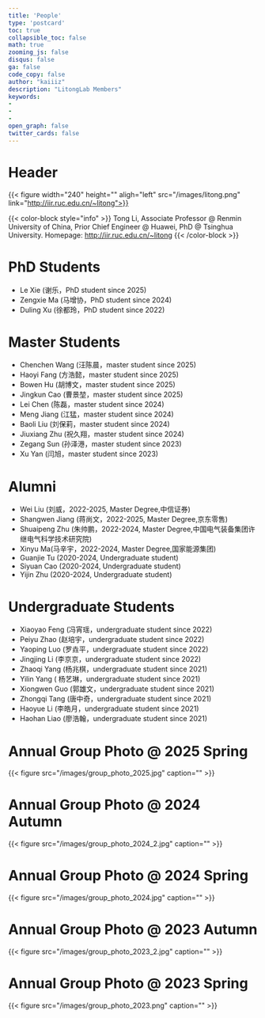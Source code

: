 ```yaml
---
title: 'People'
type: 'postcard'
toc: true 
collapsible_toc: false
math: true
zooming_js: false
disqus: false 
ga: false 
code_copy: false
author: "kaiiiz"
description: "LitongLab Members"
keywords:
-
-
- 
open_graph: false
twitter_cards: false
---
```


# Header

{{< figure width="240" height="" aligh="left" src="/images/litong.png" link="http://iir.ruc.edu.cn/~litong">}}

{{< color-block style="info" >}}
Tong Li, Associate Professor @ Renmin University of China, Prior Chief Engineer @ Huawei, PhD @ Tsinghua University. Homepage: http://iir.ruc.edu.cn/~litong
{{< /color-block >}}


# PhD Students
- Le Xie (谢乐，PhD student since 2025)
- Zengxie Ma (马增协，PhD student since 2024)
- Duling Xu (徐都玲，PhD student since 2022)

# Master Students
- Chenchen  Wang (汪陈晨，master student since 2025)
- Haoyi Fang (方浩懿，master student since 2025)
- Bowen Hu (胡博文，master student since 2025)
- Jingkun Cao (曹景堃，master student since 2025)
- Lei Chen (陈磊，master student since 2024)
- Meng Jiang (江猛，master student since 2024)
- Baoli Liu (刘保莉，master student since 2024)
- Jiuxiang Zhu (祝久翔，master student since 2024)
- Zegang Sun (孙泽港，master student since 2023)
- Xu Yan (闫旭，master student since 2023)


# Alumni
- Wei Liu (刘威，2022-2025, Master Degree,中信证券)
- Shangwen Jiang (蒋尚文，2022-2025, Master Degree,京东零售)
- Shuaipeng Zhu (朱帅鹏，2022-2024, Master Degree,中国电气装备集团许继电气科学技术研究院)
- Xinyu Ma(马辛宇，2022-2024, Master Degree,国家能源集团)
- Guanjie Tu (2020-2024, Undergraduate student)
- Siyuan Cao (2020-2024, Undergraduate student)
- Yijin Zhu (2020-2024, Undergraduate student)

# Undergraduate Students
- Xiaoyao Feng (冯宵瑶，undergraduate student since 2022)
- Peiyu Zhao (赵培宇，undergraduate student since 2022)
- Yaoping Luo (罗垚平，undergraduate student since 2022)
- Jingjing Li (李京京，undergraduate student since 2022)
- Zhaoqi Yang (杨兆棋，undergraduate student since 2021)
- Yilin Yang ( 杨艺琳，undergraduate student since 2021)
- Xiongwen Guo (郭雄文，undergraduate student since 2021)
- Zhongqi Tang (唐中奇，undergraduate student since 2021)
- Haoyue Li (李皓月，undergraduate student since 2021)
- Haohan Liao (廖浩翰，undergraduate student since 2021)

# Annual Group Photo @ 2025 Spring
{{< figure src="/images/group_photo_2025.jpg" caption="" >}}

# Annual Group Photo @ 2024 Autumn
{{< figure src="/images/group_photo_2024_2.jpg" caption="" >}}
# Annual Group Photo @ 2024 Spring
{{< figure src="/images/group_photo_2024.jpg" caption="" >}}

# Annual Group Photo @ 2023 Autumn
{{< figure src="/images/group_photo_2023_2.jpg" caption="" >}}
# Annual Group Photo @ 2023 Spring
{{< figure src="/images/group_photo_2023.png" caption="" >}}



